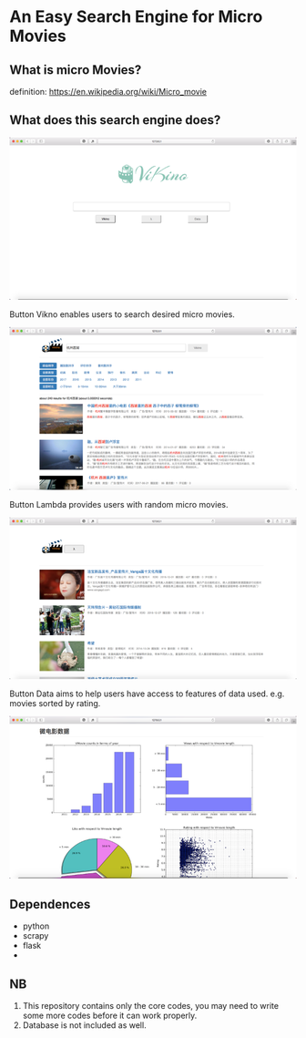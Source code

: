 # An Easy Search Engine for Micro Movies



## What is micro Movies?

definition: https://en.wikipedia.org/wiki/Micro_movie



## What does this search engine does?

![](https://github.com/Rafael-Cheng/AnEasySearchEngineForMicroMovies/blob/master/main.png)

Button Vikno enables users to search desired micro movies.

![](https://github.com/Rafael-Cheng/AnEasySearchEngineForMicroMovies/blob/master/search.png)

Button Lambda provides users with random micro movies.

![](https://github.com/Rafael-Cheng/AnEasySearchEngineForMicroMovies/blob/master/lambda.png)

Button Data aims to help users have access to features of data used. e.g. movies sorted by rating.

![](https://github.com/Rafael-Cheng/AnEasySearchEngineForMicroMovies/blob/master/data.png)



## Dependences

* python
* scrapy
* flask
* ​

## NB

1. This repository contains only the core codes, you may need to write some more codes before it can work properly.
2. Database is not included as well.



